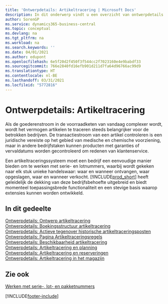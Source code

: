 ```yaml
---
title: 'Ontwerpdetails: Artikeltracering | Microsoft Docs'
description: In dit onderwerp vindt u een overzicht van ontwerpdetails voor artikeltracering.
author: SorenGP
ms.service: dynamics365-business-central
ms.topic: conceptual
ms.devlang: na
ms.tgt_pltfrm: na
ms.workload: na
ms.search.keywords: ''
ms.date: 04/01/2021
ms.author: edupont
ms.openlocfilehash: 6e5f20d2f450f3f544cc2f7023160e4e9babdf33
ms.sourcegitcommit: 766e2840fd16efb901d211d7fa64d96766ac99d9
ms.translationtype: HT
ms.contentlocale: nl-BE
ms.lasthandoff: 03/31/2021
ms.locfileid: "5772816"
---
```

# <a name="design-details-item-tracking"></a>Ontwerpdetails: Artikeltracering
Als de goederenstroom in de voorraadketen van vandaag complexer wordt, wordt het vermogen artikelen te traceren steeds belangrijker voor de betrokken bedrijven. De transactiestroom van een artikel controleren is een juridische vereiste op het gebied van medische en chemische voorziening, maar in andere bedrijfstaken kunnen producten met garanties of vervaldatums worden gecontroleerd om redenen van klantenservice.  

Een artikeltraceringssysteem moet een bedrijf een eenvoudige manier bieden om te werken met serie- en lotnummers, waarbij wordt gekeken naar elk stuk unieke handelswaar: waar en wanneer ontvangen, waar opgeslagen, waar en wanneer verkocht. [!INCLUDE[prod_short](includes/prod_short.md)] heeft geleidelijk de dekking van deze bedrijfsbehoefte uitgebreid en biedt momenteel toepassingsbrede functionaliteit en een stevige basis waarop extensies kunnen worden ontwikkeld.  

## <a name="in-this-section"></a>In dit gedeelte  
[Ontwerpdetails: Ontwerp artikeltracering](design-details-item-tracking-design.md)  
[Ontwerpdetails: Boekingsstructuur artikeltracering](design-details-item-tracking-posting-structure.md)  
[Ontwerpdetails: Actieve tegenover historische artikeltraceringsposten](design-details-active-versus-historic-item-tracking-entries.md)  
[Ontwerpdetails: Pagina Artikeltraceringsregels](design-details-item-tracking-lines-window.md)  
[Ontwerpdetails: Beschikbaarheid artikeltracering](design-details-item-tracking-availability.md)  
[Ontwerpdetails: Artikeltracering en planning](design-details-item-tracking-and-planning.md)  
[Ontwerpdetails: Artikeltracering en reserveringen](design-details-item-tracking-and-reservations.md)  
[Ontwerpdetails: Artikeltracering in het magazijn](design-details-item-tracking-in-the-warehouse.md)

## <a name="see-also"></a>Zie ook

[Werken met serie-, lot- en pakketnummers](inventory-how-work-item-tracking.md)  

[!INCLUDE[footer-include](includes/footer-banner.md)]